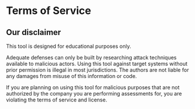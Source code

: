 # Terms of Service

## Our disclaimer

This tool is designed for educational purposes only.

Adequate defenses can only be built by researching attack techniques available to malicious actors.
Using this tool against target systems without prior permission is illegal in most jurisdictions.
The authors are not liable for any damages from misuse of this information or code.

If you are planning on using this tool for malicious purposes that are not authorized by the company
you are performing assessments for, you are violating the terms of service and license. 
